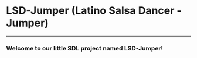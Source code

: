 # LSD-Jumper (Latino Salsa Dancer - Jumper)
***
### Welcome to our little SDL project named LSD-Jumper!